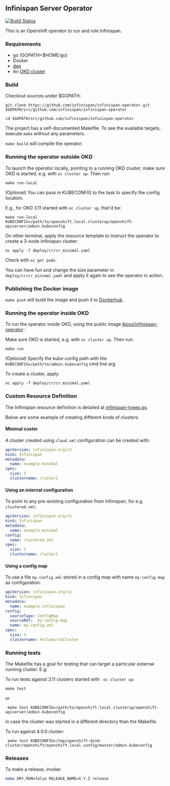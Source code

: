 ## Infinispan Server Operator 

[![Build Status](https://travis-ci.org/infinispan/infinispan-operator.svg?branch=master)](https://travis-ci.org/infinispan/infinispan-operator)

This is an Openshift operator to run and rule Infinispan.

### Requirements


* go (GOPATH=$HOME/go)
* Docker
* [dep](https://github.com/golang/dep#installation)    
* An [OKD cluster](https://www.okd.io/download.html) 


### Build

Checkout sources under $GOPATH:
```
git clone https://github.com/infinispan/infinispan-operator.git $GOPATH/src/github.com/infinispan/infinispan-operator

cd $GOPATH/src/github.com/infinispan/infinispan-operator

```

The project has a self-documented Makefile. To see the available targets, execute ```make``` without any parameters.


```make build``` will compile the operator.


### Running the operator outside OKD


To launch the operator locally, pointing to a running OKD cluster, make sure OKD is started, e.g. with ```oc cluster up```. Then run:


```
make run-local
```

(Optional) You can pass in KUBECONFIG to the task to specify the config location. 

E.g., for OKD 3.11 started with ```oc cluster up```, that'd be:

```
make run-local KUBECONFIG=/path/to/openshift.local.clusterup/openshift-apiserver/admin.kubeconfig
```

On other terminal, apply the resource template to instruct the operator to create a 3-node Infinispan cluster: 
```
oc apply -f deploy/cr/cr_minimal.yaml
```

Check with ```oc get pods```.

You can have fun and change the size parameter in ```deploy/cr/cr_minimal.yaml``` and apply it again to see the operator in action.  

### Publishing the Docker image

```make push``` will build the image and push it to [Dockerhub](https://hub.docker.com/r/jboss/infinispan-operator). 

### Running the operator inside OKD

To run the operator inside OKD, using the public image [jboss/infinispan-operator](https://hub.docker.com/r/jboss/infinispan-operator) :

Make sure OKD is started, e.g. with ```oc cluster up```. Then run:

```
make run
```

(Optional) Specify the kube config path with the ```KUBECONFIG=/path/to/admin.kubeconfig``` cmd line arg 

To create a cluster, apply

```
oc apply -f deploy/cr/cr_minimal.yaml
```

### Custom Resource Definition

The Infinispan resource definition is detailed at [infinispan-types.go](https://github.com/infinispan/infinispan-operator/blob/master/pkg/apis/infinispan/v1/infinispan_types.go).

Below are some example of creating different kinds of clusters:

#### Minimal custer

A cluster created using ```cloud.xml``` configuration can be created with:

```yaml
apiVersion: infinispan.org/v1
kind: Infinispan
metadata:
  name: example-minimal
spec:
  size: 3
  clustername: cluster1
```

#### Using an internal configuration

To point to any pre-existing configuration from Infinispan, for e.g. ```clustered.xml```:

```yaml
apiVersion: infinispan.org/v1
kind: Infinispan
metadata:
  name: example-minimal
config:
  name: clustered.xml
spec:
  size: 3
  clustername: cluster1
```


#### Using a config map


To use a file ```my-config.xml``` stored in a config map with name ```my-config-map``` as configuration:

```yaml
apiVersion: infinispan.org/v1
kind: Infinispan
metadata:
  name: example-infinispan
config:
  sourceType: ConfigMap
  sourceRef:  my-config-map
  name: my-config.xml
spec:
  size: 3
  clustername: helloworldcluster

```

### Running tests

The Makefile has a goal for testing that can target a particular external running cluster. E.g: 

To run tests against 3.11 clusters started with ``` oc cluster up```:

```make test```

or 

``` make test KUBECONFIG=/path/to/openshift.local.clusterup/openshift-apiserver/admin.kubeconfig```  

in case the cluster was started in a different directory than the Makefile.

To run against 4.0.0 cluster:


``` make test KUBECONFIG=/tmp/openshift-dind-cluster/openshift/openshift.local.config/master/admin.kubeconfig```  


### Releases

To make a release, invoke:

```bash
make DRY_RUN=false RELEASE_NAME=X.Y.Z release
```
